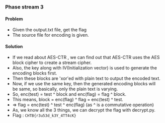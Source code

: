 ### Phase stream 3

#### Problem

- Given the output.txt file, get the flag
- The source file for encoding is given.

#### Solution

- If we read about AES-CTR , we can find out that AES-CTR uses the AES block
  cipher to create a stream cipher.
- Also, the key along with IV(Initialization vector) is used to generate the encoding blocks first.
- Then these blocks are 'xor'ed with plain text to output the encoded text.
- Now, if we use the same key, then the generated encoding blocks will be same, so basically, only the plain text is varying.
- So, enc(test) = test ^ block and enc(flag) = flag ^ block.
- This means, block = enc(flag) ^ flag = enc(test) ^ test.
- => flag = enc(test) ^ test ^ enc(flag) (as ^ is a commutative operation)
- As, we know all the 3 things, we can decrypt the flag with decrypt.py.
- Flag : `CHTB{r3u53d_k3Y_4TT4cK}`
